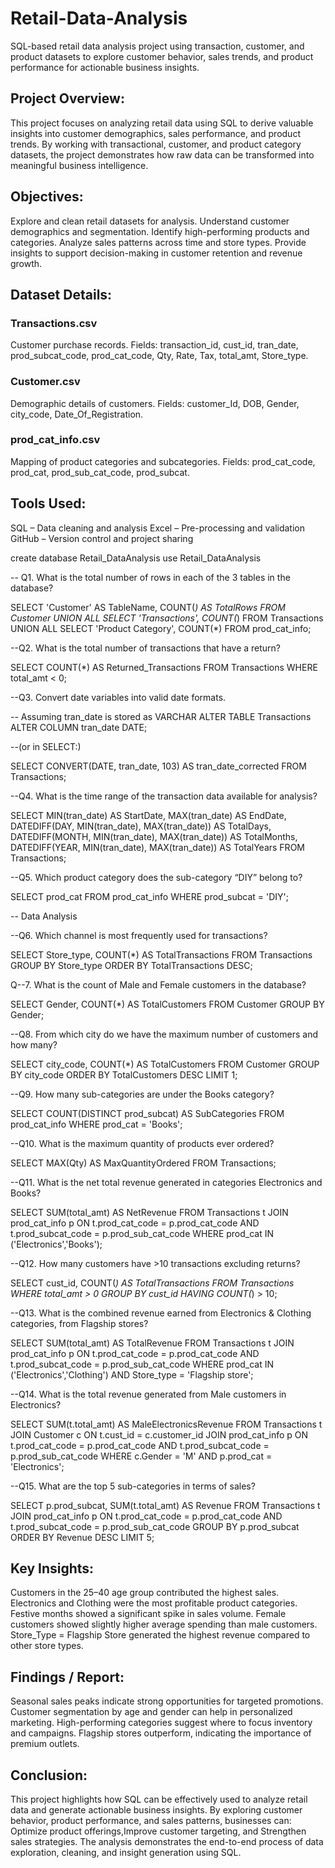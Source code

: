 # Retail-Data-Analysis
SQL-based retail data analysis project using transaction, customer, and product datasets to explore customer behavior, sales trends, and product performance for actionable business insights.

## Project Overview:

This project focuses on analyzing retail data using SQL to derive valuable insights into customer demographics, sales performance, and product trends. By working with transactional, customer, and product category datasets, the project demonstrates how raw data can be transformed into meaningful business intelligence.

## Objectives:

Explore and clean retail datasets for analysis.
Understand customer demographics and segmentation.
Identify high-performing products and categories.
Analyze sales patterns across time and store types.
Provide insights to support decision-making in customer retention and revenue growth.

## Dataset Details:

### Transactions.csv
Customer purchase records.
 Fields: transaction_id, cust_id, tran_date, prod_subcat_code, prod_cat_code, Qty, Rate, Tax, total_amt, Store_type.

### Customer.csv
Demographic details of customers.
Fields: customer_Id, DOB, Gender, city_code, Date_Of_Registration.

### prod_cat_info.csv
Mapping of product categories and subcategories.
Fields: prod_cat_code, prod_cat, prod_sub_cat_code, prod_subcat.

## Tools Used:

SQL  – Data cleaning and analysis
Excel – Pre-processing and validation
GitHub – Version control and project sharing


create database Retail_DataAnalysis
use Retail_DataAnalysis

-- Q1. What is the total number of rows in each of the 3 tables in the database?

SELECT 'Customer' AS TableName, COUNT(*) AS TotalRows FROM Customer
     UNION ALL
SELECT 'Transactions', COUNT(*) FROM Transactions
      UNION ALL
SELECT 'Product Category', COUNT(*) FROM prod_cat_info;


--Q2. What is the total number of transactions that have a return?

SELECT COUNT(*) AS Returned_Transactions
FROM Transactions
WHERE total_amt < 0;


--Q3. Convert date variables into valid date formats.

-- Assuming tran_date is stored as VARCHAR
ALTER TABLE Transactions
ALTER COLUMN tran_date DATE;


--(or in SELECT:)

SELECT CONVERT(DATE, tran_date, 103) AS tran_date_corrected
FROM Transactions;


--Q4. What is the time range of the transaction data available for analysis?

SELECT MIN(tran_date) AS StartDate, 
       MAX(tran_date) AS EndDate,
       DATEDIFF(DAY, MIN(tran_date), MAX(tran_date)) AS TotalDays,
       DATEDIFF(MONTH, MIN(tran_date), MAX(tran_date)) AS TotalMonths,
       DATEDIFF(YEAR, MIN(tran_date), MAX(tran_date)) AS TotalYears
FROM Transactions;


--Q5. Which product category does the sub-category “DIY” belong to?

SELECT prod_cat
FROM prod_cat_info
WHERE prod_subcat = 'DIY';

-- Data Analysis

--Q6. Which channel is most frequently used for transactions?

SELECT Store_type, COUNT(*) AS TotalTransactions
FROM Transactions
GROUP BY Store_type
ORDER BY TotalTransactions DESC;


Q--7. What is the count of Male and Female customers in the database?

SELECT Gender, COUNT(*) AS TotalCustomers
FROM Customer
GROUP BY Gender;


--Q8. From which city do we have the maximum number of customers and how many?

SELECT city_code, COUNT(*) AS TotalCustomers
FROM Customer
GROUP BY city_code
ORDER BY TotalCustomers DESC
LIMIT 1;


--Q9. How many sub-categories are under the Books category?

SELECT COUNT(DISTINCT prod_subcat) AS SubCategories
FROM prod_cat_info
WHERE prod_cat = 'Books';


--Q10. What is the maximum quantity of products ever ordered?

SELECT MAX(Qty) AS MaxQuantityOrdered
FROM Transactions;


--Q11. What is the net total revenue generated in categories Electronics and Books?

SELECT SUM(total_amt) AS NetRevenue
FROM Transactions t
JOIN prod_cat_info p 
     ON t.prod_cat_code = p.prod_cat_code
    AND t.prod_subcat_code = p.prod_sub_cat_code
WHERE prod_cat IN ('Electronics','Books');


--Q12. How many customers have >10 transactions excluding returns?

SELECT cust_id, COUNT(*) AS TotalTransactions
FROM Transactions
WHERE total_amt > 0
GROUP BY cust_id
HAVING COUNT(*) > 10;


--Q13. What is the combined revenue earned from Electronics & Clothing categories, from Flagship stores?

SELECT SUM(total_amt) AS TotalRevenue
FROM Transactions t
JOIN prod_cat_info p 
     ON t.prod_cat_code = p.prod_cat_code
    AND t.prod_subcat_code = p.prod_sub_cat_code
WHERE prod_cat IN ('Electronics','Clothing')
  AND Store_type = 'Flagship store';


--Q14. What is the total revenue generated from Male customers in Electronics?

SELECT SUM(t.total_amt) AS MaleElectronicsRevenue
FROM Transactions t
JOIN Customer c ON t.cust_id = c.customer_id
JOIN prod_cat_info p 
     ON t.prod_cat_code = p.prod_cat_code
    AND t.prod_subcat_code = p.prod_sub_cat_code
WHERE c.Gender = 'M'
  AND p.prod_cat = 'Electronics';


--Q15. What are the top 5 sub-categories in terms of sales?

SELECT p.prod_subcat, SUM(t.total_amt) AS Revenue
FROM Transactions t
JOIN prod_cat_info p 
     ON t.prod_cat_code = p.prod_cat_code
    AND t.prod_subcat_code = p.prod_sub_cat_code
GROUP BY p.prod_subcat
ORDER BY Revenue DESC
LIMIT 5;

## Key Insights:

Customers in the 25–40 age group contributed the highest sales.
Electronics and Clothing were the most profitable product categories.
Festive months showed a significant spike in sales volume.
Female customers showed slightly higher average spending than male customers.
Store_Type = Flagship Store generated the highest revenue compared to other store types.


## Findings / Report:

Seasonal sales peaks indicate strong opportunities for targeted promotions.
Customer segmentation by age and gender can help in personalized marketing.
High-performing categories suggest where to focus inventory and campaigns.
Flagship stores outperform, indicating the importance of premium outlets.

## Conclusion:

This project highlights how SQL can be effectively used to analyze retail data and generate actionable business insights. By exploring customer behavior, product performance, and sales patterns, businesses can:
Optimize product offerings,Improve customer targeting, and Strengthen sales strategies.
The analysis demonstrates the end-to-end process of data exploration, cleaning, and insight generation using SQL.

